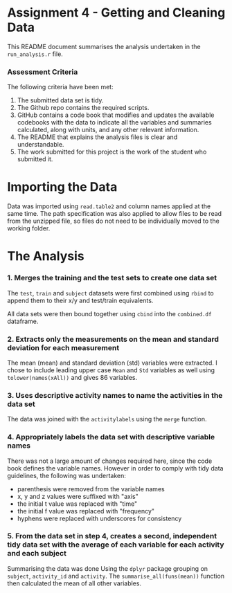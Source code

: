 # Assignment 4 - Getting and Cleaning Data

This README document summarises the analysis undertaken in the `run_analysis.r` file.

### Assessment Criteria

The following criteria have been met:

1. The submitted data set is tidy.
2. The Github repo contains the required scripts.
3. GitHub contains a code book that modifies and updates the available codebooks with the data to indicate all the variables and summaries calculated, along with units, and any other relevant information.
4. The README that explains the analysis files is clear and understandable.
5. The work submitted for this project is the work of the student who submitted it.

# Importing the Data

Data was imported using `read.table2` and column names applied at the same time. The path specification was also applied to allow files to be read from the unzipped file, so files do not need to be individually moved to the working folder.

# The Analysis

### 1. Merges the training and the test sets to create one data set

The `test`, `train` and `subject` datasets were first combined using `rbind` to append them to their x/y and test/train equivalents.

All data sets were then bound together using `cbind` into the `combined.df` dataframe. 

### 2. Extracts only the measurements on the mean and standard deviation for each measurement

The mean (mean) and standard deviation (std) variables were extracted. I chose to include leading upper case `Mean` and `Std` variables as well using `tolower(names(xAll))` and gives 86 variables.

### 3. Uses descriptive activity names to name the activities in the data set

The data was joined with the `activitylabels` using the `merge` function.

### 4. Appropriately labels the data set with descriptive variable names

There was not a large amount of changes required here, since the code book defines the variable names. However in order to comply with tidy data guidelines, the following was undertaken:

- parenthesis were removed from the variable names
- x, y and z values were suffixed with "axis"
- the initial t value was replaced with "time"
- the initial f value was replaced with "frequency"
- hyphens were replaced with underscores for consistency

### 5. From the data set in step 4, creates a second, independent tidy data set with the average of each variable for each activity and each subject

Summarising the data was done Using the `dplyr` package grouping on `subject`, `activity_id` and `activity`. The `summarise_all(funs(mean))` function then calculated the mean of all other variables.
